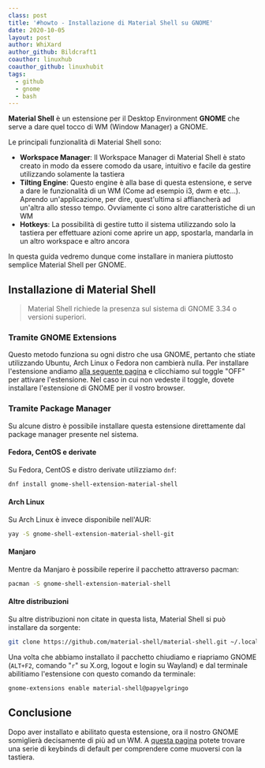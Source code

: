 ```yaml
---
class: post
title: '#howto - Installazione di Material Shell su GNOME'
date: 2020-10-05
layout: post
author: WhiXard
author_github: Bildcraft1
coauthor: linuxhub
coauthor_github: linuxhubit
tags:
  - github  
  - gnome  
  - bash
---
```

**Material Shell** è un estensione per il Desktop Environment **GNOME** che serve a dare quel tocco di WM (Window Manager) a GNOME.

Le principali funzionalità di Material Shell sono:
* **Workspace Manager**: Il Workspace Manager di Material Shell è stato creato  in modo da essere comodo da usare, intuitivo e facile da gestire utilizzando solamente la tastiera
* **Tilting Engine**: Questo engine è alla base di questa estensione, e serve a dare le funzionalità di un WM (Come ad esempio i3, dwm e etc...). Aprendo un'applicazione, per dire, quest'ultima si affiancherà ad un'altra allo stesso tempo. Ovviamente ci sono altre caratteristiche di un WM
* **Hotkeys**: La possibilità di gestire tutto il sistema utilizzando solo la tastiera per effettuare azioni come aprire un app, spostarla, mandarla in un altro workspace e altro ancora

In questa guida vedremo dunque come installare in maniera piuttosto semplice Material Shell per GNOME.

## Installazione di Material Shell

> Material Shell richiede la presenza sul sistema di GNOME 3.34 o versioni superiori.

### Tramite GNOME Extensions

Questo metodo funziona su ogni distro che usa GNOME, pertanto che stiate utilizzando Ubuntu, Arch Linux o Fedora non cambierà nulla. Per installare l'estensione andiamo <a href="https://extensions.gnome.org/extension/3357/material-shell/">alla seguente pagina</a> e clicchiamo sul toggle "OFF" per attivare l'estensione. Nel caso in cui non vedeste il toggle, dovete installare l'estensione di GNOME per il vostro browser.

### Tramite Package Manager

Su alcune distro è possibile installare questa estensione direttamente dal package manager presente nel sistema.

#### Fedora, CentOS e derivate
Su Fedora, CentOS e distro derivate utilizziamo `dnf`:

```bash
dnf install gnome-shell-extension-material-shell
```

#### Arch Linux
Su Arch Linux è invece disponibile nell'AUR:

```bash
yay -S gnome-shell-extension-material-shell-git
```

#### Manjaro
Mentre da Manjaro è possibile reperire il pacchetto attraverso pacman:
```bash
pacman -S gnome-shell-extension-material-shell
```

#### Altre distribuzioni
Su altre distribuzioni non citate in questa lista, Material Shell si può installare da sorgente:
```bash
git clone https://github.com/material-shell/material-shell.git ~/.local/share/gnome-shell/extensions/material-shell@papyelgringo
```

Una volta che abbiamo installato il pacchetto chiudiamo e riapriamo GNOME (`ALT+F2`, comando "`r`" su X.org, logout e login su Wayland) e dal terminale abilitiamo l'estensione con questo comando da terminale:

```bash
gnome-extensions enable material-shell@papyelgringo
```

## Conclusione
Dopo aver installato e abilitato questa estensione, ora il nostro GNOME somiglierà decisamente di più ad un WM. A <a href="https://material-shell.com/#hotkeys">questa pagina</a> potete trovare una serie di keybinds di default per comprendere come muoversi con la tastiera.

